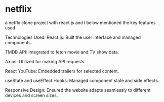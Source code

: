 # netflix
a netflx clone project with react js and i below mentioned the key features used


Technologies Used:
React.js: Built the user interface and managed components.

TMDB API: Integrated to fetch movie and TV show data.

Axios: Utilized for making API requests.

React YouTube: Embedded trailers for selected content.

useState and useEffect Hooks: Managed component state and side effects.

Responsive Design: Ensured the website adapts seamlessly to different devices and screen sizes.
